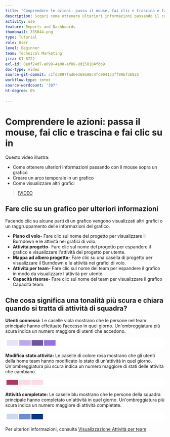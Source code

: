 ```yaml
---
title: 'Comprendere le azioni: passa il mouse, fai clic e trascina e fai clic su in'
description: Scopri come ottenere ulteriori informazioni passando il cursore sopra un grafico, creando un arco temporale su un grafico e visualizzando grafici aggiuntivi, il tutto in [!UICONTROL Analisi avanzata].
activity: use
feature: Reports and Dashboards
thumbnail: 335044.png
type: Tutorial
role: User
level: Beginner
team: Technical Marketing
jira: KT-8722
exl-id: 8e0f24d7-a099-4a08-af08-8d150104fdb9
doc-type: video
source-git-commit: c1fd3897fad6e369a98c4fc904133ff99bf36925
workflow-type: tm+mt
source-wordcount: '307'
ht-degree: 0%

---
```


# Comprendere le azioni: passa il mouse, fai clic e trascina e fai clic su in

Questo video illustra:

* Come ottenere ulteriori informazioni passando con il mouse sopra un grafico
* Creare un arco temporale in un grafico
* Come visualizzare altri grafici

>[!VIDEO](https://video.tv.adobe.com/v/335044/?quality=12&learn=on)

## Fare clic su un grafico per ulteriori informazioni

Facendo clic su alcune parti di un grafico vengono visualizzati altri grafici o un raggruppamento delle informazioni del grafico.

* **Piano di volo**- Fare clic sul nome del progetto per visualizzare il Burndown e le attività nei grafici di volo.
* **Attività progetto**- Fare clic sul nome del progetto per espandere il grafico e visualizzare l&#39;attività del progetto per utente.
* **Mappa ad albero progetto**- Fare clic su una casella di progetto per visualizzare il Burndown e le attività nei grafici di volo.
* **Attività per team**- Fare clic sul nome del team per espandere il grafico in modo da visualizzare l&#39;attività per utente.
* **Capacità risorse**- Fare clic sul nome del team per visualizzare il grafico Capacità team.

## Che cosa significa una tonalità più scura e chiara quando si tratta di attività di squadra?

**Utenti connessi:** Le caselle viola mostrano che le persone nel team principale hanno effettuato l’accesso in quel giorno. Un&#39;ombreggiatura più scura indica un numero maggiore di utenti che accedono.

![Immagine di caselle ombreggiate viola](assets/purple-shaded-boxes.png)

**Modifica stato attività:** Le caselle di colore rosa mostrano che gli utenti della home team hanno modificato lo stato di un&#39;attività in quel giorno. Un&#39;ombreggiatura più scura indica un numero maggiore di stati delle attività che cambiano.

![Immagine di caselle ombreggiate rosa](assets/pink-shaded-boxes.png)

**Attività completate:** Le caselle blu mostrano che le persone della squadra principale hanno completato un&#39;attività in quel giorno. Un&#39;ombreggiatura più scura indica un numero maggiore di attività completate.

![Immagine delle caselle ombreggiate blu](assets/blue-shaded-boxes.png)

Per ulteriori informazioni, consulta [Visualizzazione Attività per team](https://experienceleague.adobe.com/docs/workfront/using/reporting/enhanced-analytics/activity-by-team-overview.html?lang=en).
